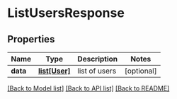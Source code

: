 # ListUsersResponse

## Properties
Name | Type | Description | Notes
------------ | ------------- | ------------- | -------------
**data** | [**list[User]**](User.md) | list of users | [optional] 

[[Back to Model list]](../README.md#documentation-for-models) [[Back to API list]](../README.md#documentation-for-api-endpoints) [[Back to README]](../README.md)


